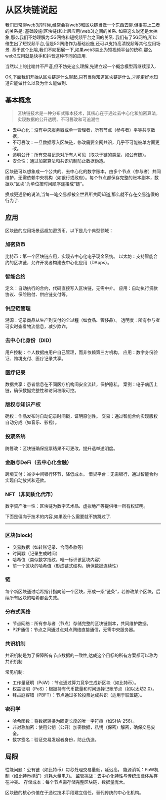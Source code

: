 # 从区块链说起

我们日常聊web3的时候,经常会将web3和区块链当做一个东西去聊.但事实上二者的关系是: 基础设施(区块链)和上层应用(web3)之间的关系.
如果这么说还是太抽象,那么我们不妨理解为:5G网络和短视频平台之间的关系.
我们有了5G网络,所以催生出了短视频平台,但是5G网络作为基础设施,还可以支持高清视频等其他应用场景.
基于这个比喻,我们不妨拓展一下,如果web3类比为短视频平台的统称,那么web3应用就是快手和抖音这种不同的应用.

当然以上的比喻并不严谨,但不妨先这么理解,先建立起一个概念模型再继续深入.

OK,下面我们开始从区块链是什么聊起,只有当你知道区块链是什么,才能更好地知道它能做什么以及为什么能做到.

## 基本概念

> 区块链技术是一种分布式账本技术，其核心在于通过去中心化和加密算法，实现数据的公开透明、不可篡改和可追溯性

- 去中心化：没有中央服务器或单一管理者，所有节点（参与者）平等共享数据。
- 不可篡改：一旦数据写入区块链，修改需要全网共识，几乎不可能被单方面更改。
- 透明公开：所有交易记录对所有人可见（取决于链的类型，如公有链）。
- 安全性：通过加密算法和共识机制防止数据伪造。

区块链可以想象成一个公共的、去中心化的数字账本，由多个节点（参与者）共同维护，无需依赖中央机构（如银行或政府）。每个节点都保存完整的账本副本，数据以“区块”为单位按时间顺序连接成“链”。

换成更通俗的说法,当每一笔交易都被全世界所共同知道,那么就不存在交易造假的行为了.

## 应用

区块链的应用场景远超加密货币，以下是几个典型领域：

### 加密货币

比特币：第一个区块链应用，实现去中心化电子现金系统。
以太坊：支持智能合约的区块链，允许开发者构建去中心化应用（DApps）。

### 智能合约

定义：自动执行的合约，代码直接写入区块链，无需中介。
应用：自动执行贷款协议、保险赔付、供应链支付等。

### 供应链管理

溯源：记录商品从生产到交付的全过程（如食品、奢侈品）。
透明度：所有参与者可实时查看物流信息，减少欺诈。

### 去中心化身份（DID）

用户控制：个人数据由用户自己管理，而非依赖第三方机构。
应用：数字身份验证、跨境支付、医疗记录共享。

### 医疗记录

数据共享：患者信息在不同医疗机构间安全流转，保护隐私。
案例：电子病历上链，确保数据完整性和访问权限可控。

### 版权与知识产权

确权：作品发布时自动记录时间戳，证明原创性。
交易：通过智能合约实现版权自动分成（如音乐、影视）。

### 投票系统

防篡改：区块链确保投票结果不可更改，提升选举透明度。

### 金融与DeFi（去中心化金融）

跨境支付：减少中间银行环节，降低成本。
借贷平台：无需银行，通过智能合约实现自动放贷和还款。

### NFT（非同质化代币）

数字资产唯一性：区块链为数字艺术品、虚拟地产等提供唯一所有权证明。

下面是偏向于技术的内容,如果没什么需要就不妨跳过了.

---

### 区块(block)

- 交易数据（如转账记录、合同条款等）
- 时间戳（记录生成时间）
- 哈希值（类似数字指纹，唯一标识该区块内容）
- 前一个区块的哈希值（形成链式结构，确保数据连续性）

### 链

每个新区块通过哈希指针指向前一个区块，形成一条“链条”，若修改某个区块，后续所有区块的哈希都会失效。

### 分布式网络

- 节点网络：所有参与者（节点）存储完整的区块链副本，共同维护数据。
- P2P通信：节点之间通过点对点网络直接通信，无需中央服务器。

### 共识机制

共识机制是为了保障所有节点数据的一致性,达成这个目标的所有方案都可以称为共识机制

常见机制:

- 工作量证明（PoW）：节点通过算力竞争生成新区块（如比特币）。
- 权益证明（PoS）：根据持有代币数量和时间选择记账节点（如以太坊2.0）。
- 拜占庭容错（PBFT）：节点通过多轮投票达成共识（适用于联盟链）。

### 密码学

- 哈希函数：将数据转换为固定长度的唯一字符串（如SHA-256）。
- 非对称加密：使用公钥（公开）加密数据，私钥（保密）解密，确保交易安全。
- 数字签名：验证交易发起者身份，防止伪造。

## 局限

性能问题：公有链（如比特币）每秒处理交易量低，延迟高。
能源消耗：PoW机制（如比特币挖矿）消耗大量电力。
监管挑战：去中心化特性与传统法律体系存在冲突。
存储成本：每个节点需存储完整区块链，数据量庞大。

区块链的核心价值在于通过技术手段建立信任，替代传统的中心化机构。
